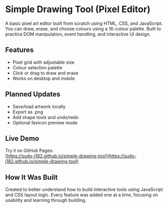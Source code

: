 # Simple Drawing Tool (Pixel Editor)

A basic pixel art editor built from scratch using HTML, CSS, and JavaScript. You can draw, erase, and choose colours using a 16-colour palette. Built to practice DOM manipulation, event handling, and interactive UI design.

## Features

- Pixel grid with adjustable size
- Colour selection palette
- Click or drag to draw and erase
- Works on desktop and mobile

## Planned Updates

- Save/load artwork locally
- Export as .png
- Add shape tools and undo/redo
- Optional favicon preview mode

## Live Demo

Try it on GitHub Pages:  
[https://sudo-j182.github.io/simple-drawing-tool](https://sudo-j182.github.io/simple-drawing-tool)

## How It Was Built

Created to better understand how to build interactive tools using JavaScript and CSS layout logic. Every feature was added one at a time, focusing on usability and learning through building.